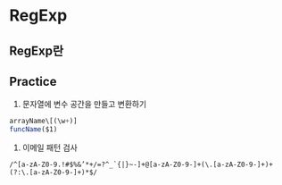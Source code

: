 # RegExp

## RegExp란

## Practice

1. 문자열에 변수 공간을 만들고 변환하기

```js
arrayName\[(\w+)]
funcName($1)
```

1. 이메일 패턴 검사

```RegExp
/^[a-zA-Z0-9.!#$%&’*+/=?^_`{|}~-]+@[a-zA-Z0-9-]+(\.[a-zA-Z0-9-]+)+(?:\.[a-zA-Z0-9-]+)*$/
```
